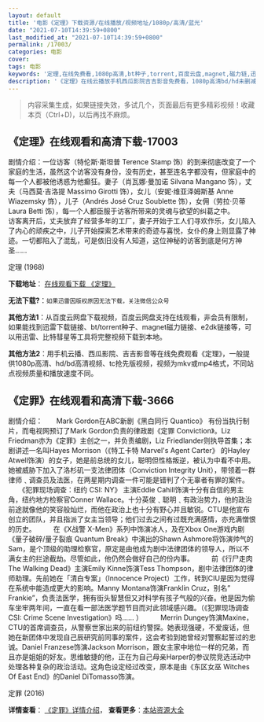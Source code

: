```yaml
---
layout: default
title: '电影《定理》下载资源/在线播放/视频地址/1080p/高清/蓝光'
date: "2021-07-10T14:39:59+0800"
last_modified_at: "2021-07-10T14:39:59+0800"
permalink: /17003/
categories: 电影
cover:
tags: 电影
keywords: '定理,在线免费看,1080p高清,bt种子,torrent,百度云盘,magnet,磁力链,迅雷下载资源'
description: '《定理》在线云播放手机西瓜影院吉吉影音免费看，1080p高清bd/hd未删减完整版和tc抢先枪版，mkv/mp4格式，附带bt/torrent种子、magnet/磁力链、百度云盘、网盘资源迅雷下载链接'
---
```


>内容采集生成，如果链接失效，多试几个，页面最后有更多精彩视频！收藏本页（Ctrl+D)，以后再找不麻烦。


## 《定理》在线观看和高清下载-17003

剧情介绍：一位访客（特伦斯·斯坦普 Terence Stamp 饰）的到来彻底改变了一个家庭的生活，虽然这个访客没有身份，没有历史，甚至连名字都没有，但家庭中的每一个人都被他诱惑为他癫狂。妻子（肖瓦娜·曼加诺 Silvana Mangano 饰），丈夫（马西莫·吉洛提 Massimo Girotti 饰），女儿（安妮·维亚泽姆斯基 Anne Wiazemsky 饰），儿子（Andrés José Cruz Soublette 饰），女佣（劳拉·贝蒂 Laura Betti 饰），每一个人都臣服于访客所带来的灵魂与欲望的纠葛之中。  　　访客离开后，丈夫放弃了经营多年的工厂，妻子开始于工人们寻欢作乐，女儿陷入了内心的顽疾之中，儿子开始探索艺术带来的奇迹与喜悦，女仆的身上则显露了神迹。一切都陷入了混乱，可是依旧没有人知道，这位神秘的访客到底是何方神圣……


定理 (1968)

**下载地址**： [在线观看下载 《定理》](https://www.btbtdy.me/btdy/dy3790.html) 


**无法下载?**：`如果迅雷因版权原因无法下载，关注微信公众号 `

**其他方法1**：从百度云网盘下载视频，百度云网盘支持在线观看，非会员有限制，如果能找到迅雷下载链接、bt/torrent种子、magnet磁力链接、e2dk链接等，可以用迅雷、比特彗星等工具将完整视频下载到本地。

**其他方法2**：用手机云播、西瓜影院、吉吉影音等在线免费观看《定理》，一般提供1080p高清、hd/bd高清视频、tc抢先版视频，视频为mkv或mp4格式，不同站点视频质量和播放速度不同。


## 《定罪》在线观看和高清下载-3666

剧情介绍：　　Mark Gordon在ABC新剧《黑白同行 Quantico》 有份当执行制片，而电视网预订了Mark Gordon负责的律政剧《定罪 Conviction》。Liz Friedman亦为《定罪》主创之一，并负责编剧，Liz Friedlander则执导首集；本剧讲述一名叫Hayes Morrison（《特工卡特 Marvel's Agent Carter》 的Hayley Atwell饰演）的女子，她是前总统的女儿，聪明但性格叛逆，被认为中看不中用。她被威胁下加入了洛杉矶一支法律团体（Conviction Integrity Unit），带领着一群律师﹑调查员及法医，在两星期内调查一件可能是错判了个无辜者有罪的案件。  　　《犯罪现场调查：纽约 CSI: NY》 主演Eddie Cahill饰演十分有自信的男主角，纽约地方检察官Conner Wallace。十分英俊﹑聪明﹑有政治势力，他的政治前途就像他的笑容般灿烂，而他在政治上也十分有野心并且敏锐。CTU是他宣布创立的团队，并且指派了女主当领导；他们过去之间有过既充满感情，亦充满憎恨的历史。  　　在《X战警 X-Men》系列中饰演冰人，及在Xbox One游戏内剧《量子破碎/量子裂痕 Quantum Break》中演出的Shawn Ashmore将饰演帅气的Sam，是个顶级的助理检察官，原定是由他成为剧中法律团体的领导人，所以不满女主的拦途截劫。尽管如此，他仍然会做好自己的份内事。  　　前《行尸走肉 The Walking Dead》主演Emily Kinne饰演Tess Thompson，剧中法律团体的律师助理。先前她在「清白专案」（Innocence Project）工作，转到CIU是因为觉得在系统中能造成更大的影响。Manny Montana饰演Franklin Cruz，别名” Frankie”，负责法医学，拥有街头智慧但又对科学有孩子气般的兴奋。他是因为偷车坐牢两年间，一直在看一部法医学题节目而对此领域感兴趣。（《犯罪现场调查 CSI: Crime Scene Investigation》吗…… ）  　　Merrin Dungey饰演Maxine，CTU的首席调查员，从警察世家出来的前纽约警探。她表现强硬，不爱废话，但她在新团体中发现自己辰研究前同事的案件，这会考验到她曾经对警察起誓过的忠诚。Daniel Franzese饰演Jackson Morrison，跟女主家中地位一样的兄弟，而且亦是姐姐的好友。思维敏捷的他，正在为自己母亲Harper的参议院竞选活动中处理各种复杂的政治活动。这角色设定经过改变，原本是由《东区女巫 Witches Of East End》的Daniel DiTomasso饰演。


定罪 (2016)

**详情查看**： [《定罪》详情介绍](/movie/3666/)， **查看更多**：[本站资源大全](/movie/t/all/)

